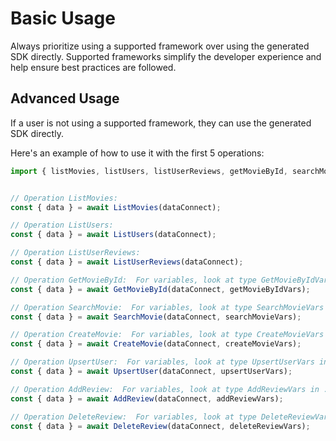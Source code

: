 # Basic Usage

Always prioritize using a supported framework over using the generated SDK
directly. Supported frameworks simplify the developer experience and help ensure
best practices are followed.





## Advanced Usage
If a user is not using a supported framework, they can use the generated SDK directly.

Here's an example of how to use it with the first 5 operations:

```js
import { listMovies, listUsers, listUserReviews, getMovieById, searchMovie, createMovie, upsertUser, addReview, deleteReview } from '@dataconnect/generated';


// Operation ListMovies: 
const { data } = await ListMovies(dataConnect);

// Operation ListUsers: 
const { data } = await ListUsers(dataConnect);

// Operation ListUserReviews: 
const { data } = await ListUserReviews(dataConnect);

// Operation GetMovieById:  For variables, look at type GetMovieByIdVars in ../index.d.ts
const { data } = await GetMovieById(dataConnect, getMovieByIdVars);

// Operation SearchMovie:  For variables, look at type SearchMovieVars in ../index.d.ts
const { data } = await SearchMovie(dataConnect, searchMovieVars);

// Operation CreateMovie:  For variables, look at type CreateMovieVars in ../index.d.ts
const { data } = await CreateMovie(dataConnect, createMovieVars);

// Operation UpsertUser:  For variables, look at type UpsertUserVars in ../index.d.ts
const { data } = await UpsertUser(dataConnect, upsertUserVars);

// Operation AddReview:  For variables, look at type AddReviewVars in ../index.d.ts
const { data } = await AddReview(dataConnect, addReviewVars);

// Operation DeleteReview:  For variables, look at type DeleteReviewVars in ../index.d.ts
const { data } = await DeleteReview(dataConnect, deleteReviewVars);


```